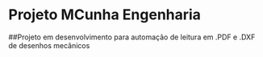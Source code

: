 # Projeto MCunha Engenharia
##Projeto em desenvolvimento para automação de leitura em .PDF e .DXF de desenhos mecânicos
